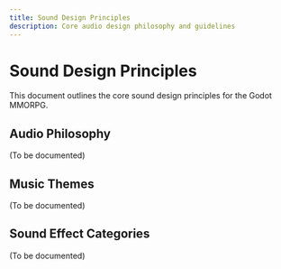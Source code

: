 ```yaml
---
title: Sound Design Principles
description: Core audio design philosophy and guidelines
---
```


# Sound Design Principles

This document outlines the core sound design principles for the Godot MMORPG.

## Audio Philosophy

(To be documented)

## Music Themes

(To be documented)

## Sound Effect Categories

(To be documented)
